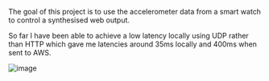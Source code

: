 The goal of this project is to use the accelerometer data from a smart watch to control a synthesised web output.

So far I have been able to achieve a low latency locally using UDP rather than HTTP which gave me latencies around 35ms locally and 400ms when sent to AWS.

![image](https://github.com/user-attachments/assets/b4f17029-b728-426f-adb4-05e5f9d9b2e5)
